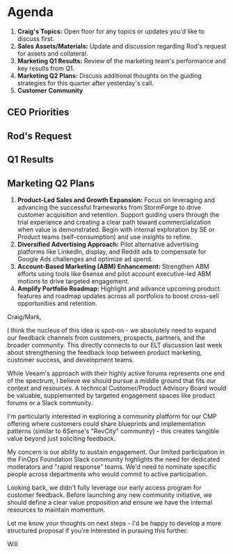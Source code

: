 # Agenda
1. **Craig's Topics:** Open floor for any topics or updates you'd like to discuss first.
2. **Sales Assets/Materials:** Update and discussion regarding Rod's request for assets and collateral. 
3. **Marketing Q1 Results:** Review of the marketing team's performance and key results from Q1.
4. **Marketing Q2 Plans:** Discuss additional thoughts on the guiding strategies for this quarter after yesterday's call.  
5. **Customer Community**

## CEO Priorities 


## Rod's Request



## Q1 Results


## Marketing Q2 Plans
1. **Product-Led Sales and Growth Expansion:** Focus on leveraging and advancing the successful frameworks from StormForge to drive customer acquisition and retention. Support guiding users through the trial experience and creating a clear path toward commercialization when value is demonstrated. Begin with internal exploration by SE or Product teams (self-consumption) and use insights to refine.
2. **Diversified Advertising Approach:** Pilot alternative advertising platforms like LinkedIn, display, and Reddit ads to compensate for Google Ads challenges and optimize ad spend.
3. **Account-Based Marketing (ABM) Enhancement:** Strengthen ABM efforts using tools like 6sense and pilot account executive-led ABM motions to drive targeted engagement.
4. **Amplify Portfolio Roadmap:** Highlight and advance upcoming product features and roadmap updates across all portfolios to boost cross-sell opportunities and retention.


Craig/Mark,

I think the nucleus of this idea is spot-on - we absolutely need to expand our feedback channels from customers, prospects, partners, and the broader community. This directly connects to our ELT discussion last week about strengthening the feedback loop between product marketing, customer success, and development teams.

While Veeam's approach with their highly active forums represents one end of the spectrum, I believe we should pursue a middle ground that fits our context and resources. A technical Customer/Product Advisory Board would be valuable, supplemented by targeted engagement spaces like product forums or a Slack community.

I'm particularly interested in exploring a community platform for our CMP offering where customers could share blueprints and implementation patterns (similar to 6Sense's "RevCity" community) - this creates tangible value beyond just soliciting feedback.

My concern is our ability to sustain engagement. Our limited participation in the FinOps Foundation Slack community highlights the need for dedicated moderators and "rapid response" teams. We'd need to nominate specific people across departments who would commit to active participation.

Looking back, we didn't fully leverage our early access program for customer feedback. Before launching any new community initiative, we should define a clear value proposition and ensure we have the internal resources to maintain momentum.

Let me know your thoughts on next steps - I'd be happy to develop a more structured proposal if you're interested in pursuing this further.

Will
